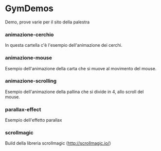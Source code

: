 # GymDemos

Demo, prove varie per il sito della palestra



### animazione-cerchio
In questa cartella c'è l'esempio dell'animazione dei cerchi.


### animazione-mouse
Esempio dell'animazione della carta che si muove al movimento del mouse.


### animazione-scrolling
Esempio dell'animazione della pallina che si divide in 4, allo scroll del mouse.


### parallax-effect
Esempio dell'effetto parallax


### scrollmagic
Build della libreria scrollmagic (http://scrollmagic.io/)

